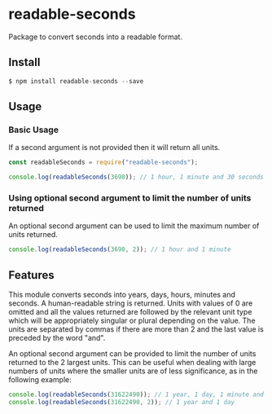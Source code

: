 # readable-seconds

Package to convert seconds into a readable format.

## Install

```javascript
$ npm install readable-seconds --save
```

## Usage

### Basic Usage

If a second argument is not provided then it will return all units.

```javascript
const readableSeconds = require("readable-seconds");

console.log(readableSeconds(3690)); // 1 hour, 1 minute and 30 seconds
```

### Using optional second argument to limit the number of units returned

An optional second argument can be used to limit the maximum number of units returned.

```javascript
console.log(readableSeconds(3690, 2)); // 1 hour and 1 minute
```

## Features

This module converts seconds into years, days, hours, minutes and seconds. A human-readable string is returned. Units with values of 0 are omitted and all the values returned are followed by the relevant unit type which will be appropriately singular or plural depending on the value. The units are separated by commas if there are more than 2 and the last value is preceded by the word "and".

An optional second argument can be provided to limit the number of units returned to the 2 largest units. This can be useful when dealing with large numbers of units where the smaller units are of less significance, as in the following example:

```javascript
console.log(readableSeconds(31622490)); // 1 year, 1 day, 1 minute and 30 seconds
console.log(readableSeconds(31622490, 2)); // 1 year and 1 day
```
